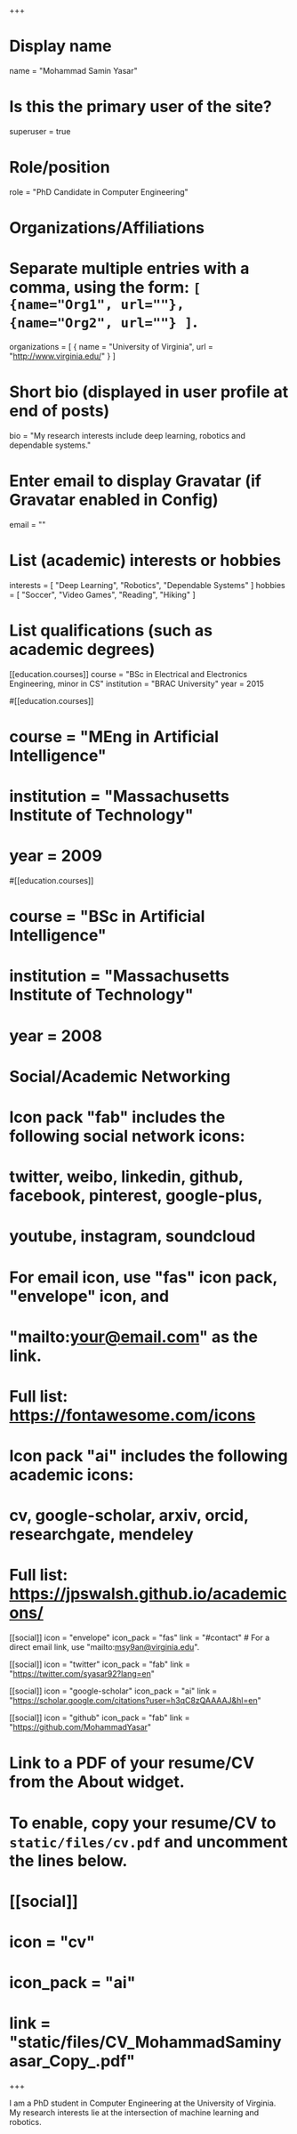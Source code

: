 +++
# Display name
name = "Mohammad Samin Yasar"

# Is this the primary user of the site?
superuser = true

# Role/position
role = "PhD Candidate in Computer Engineering"

# Organizations/Affiliations
#   Separate multiple entries with a comma, using the form: `[ {name="Org1", url=""}, {name="Org2", url=""} ]`.
organizations = [ { name = "University of Virginia", url = "http://www.virginia.edu/" } ]

# Short bio (displayed in user profile at end of posts)
bio = "My research interests include deep learning, robotics and dependable systems."

# Enter email to display Gravatar (if Gravatar enabled in Config)
email = ""

# List (academic) interests or hobbies
interests = [
  "Deep Learning",
  "Robotics",
  "Dependable Systems"
]
hobbies = [
"Soccer",
"Video Games",
"Reading",
"Hiking"
]

# List qualifications (such as academic degrees)
[[education.courses]]
  course = "BSc in Electrical and Electronics Engineering, minor in CS"
  institution = "BRAC University"
  year = 2015

#[[education.courses]]
#  course = "MEng in Artificial Intelligence"
#  institution = "Massachusetts Institute of Technology"
#  year = 2009

#[[education.courses]]
#  course = "BSc in Artificial Intelligence"
#  institution = "Massachusetts Institute of Technology"
#  year = 2008

# Social/Academic Networking
#
# Icon pack "fab" includes the following social network icons:
#
#   twitter, weibo, linkedin, github, facebook, pinterest, google-plus,
#   youtube, instagram, soundcloud
#
#   For email icon, use "fas" icon pack, "envelope" icon, and
#   "mailto:your@email.com" as the link.
#
#   Full list: https://fontawesome.com/icons
#
# Icon pack "ai" includes the following academic icons:
#
#   cv, google-scholar, arxiv, orcid, researchgate, mendeley
#
#   Full list: https://jpswalsh.github.io/academicons/

[[social]]
  icon = "envelope"
  icon_pack = "fas"
  link = "#contact"  # For a direct email link, use "mailto:msy9an@virginia.edu".

[[social]]
  icon = "twitter"
  icon_pack = "fab"
  link = "https://twitter.com/syasar92?lang=en"

[[social]]
  icon = "google-scholar"
  icon_pack = "ai"
  link = "https://scholar.google.com/citations?user=h3qC8zQAAAAJ&hl=en"

[[social]]
  icon = "github"
  icon_pack = "fab"
  link = "https://github.com/MohammadYasar"

# Link to a PDF of your resume/CV from the About widget.
# To enable, copy your resume/CV to `static/files/cv.pdf` and uncomment the lines below.
# [[social]]
#   icon = "cv"
#   icon_pack = "ai"
#   link = "static/files/CV_MohammadSaminyasar_Copy_.pdf"

+++

I am a PhD student in Computer Engineering at the University of Virginia. My research interests lie at the intersection of machine learning and robotics.
